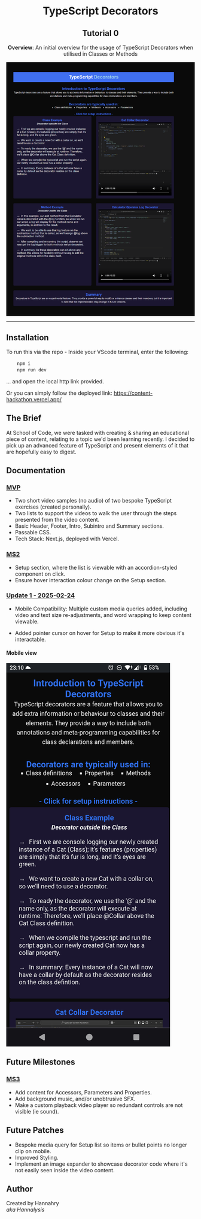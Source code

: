 <h1 align = "center">TypeScript Decorators</h1>
<h2 align = "center">Tutorial 0</h2>

<p align = "center"><b>Overview</b>: An initial overview for the usage of TypeScript Decorators when utilised in Classes or Methods </p>

  <img align = "center" src="/readme-images/TS-Decorator-Desktop.PNG" alt="TypeScript-Tutorial-0-Webpage">

------------

## Installation

To run this via the repo - Inside your VScode terminal, enter the following:

```bash
    npm i
    npm run dev
```
... and open the local http link provided.

Or you can simply follow the deployed link: https://content-hackathon.vercel.app/

## The Brief

At School of Code, we were tasked with creating & sharing an educational piece of content, relating to a topic we'd been learning recently. I decided to pick up an advanced feature of TypeScript and present elements of it that are hopefully easy to digest. 


<h2>Documentation</h2>

<h3><u>MVP</u></h3>

- Two short video samples (no audio) of two bespoke TypeScript exercises (created personally).
- Two lists to support the videos to walk the user through the steps presented from the video content.
- Basic Header, Footer, Intro, Subintro and Summary sections.
- Passable CSS.
- Tech Stack: Next.js, deployed with Vercel.

<h3><u>MS2</u></h3>

- Setup section, where the list is viewable with an accordion-styled component on click.
- Ensure hover interaction colour change on the Setup section.


<h3><u>Update 1 - 2025-02-24</u></h3>

- Mobile Compatibility: Multiple custom media queries added, including video and text size re-adjustments, and word wrapping to keep content viewable.

- Added pointer cursor on hover for Setup to make it more obvious it's interactable.

<h4>Mobile view</h4>
  <img align = "center" src="/readme-images/TS-Decorator-Mobile.PNG" alt="TypeScript-Tutorial-0-Mobile">

## Future Milestones

<h3><u>MS3</u></h3>

- Add content for Accessors, Parameters and Properties.
- Add background music, and/or unobtrusive SFX.
- Make a custom playback video player so redundant controls are not visible (ie sound).

## Future Patches
- Bespoke media query for Setup list so items or bullet points no longer clip on mobile.
- Improved Styling.
- Implement an image expander to showcase decorator code where it's not easily seen inside the video content.


## Author

Created by Hannahry  
<i>aka Hannalysis</i>